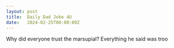 ```yaml
---
layout: post
title:  Daily Dad Joke 4U
date:   2024-02-25T00:00:00Z
---
```

Why did everyone trust the marsupial? Everything he said was troo
